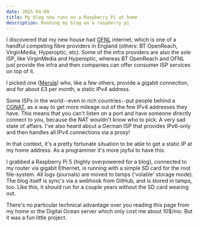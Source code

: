 ```yaml
---
date: 2025-04-09
title: My blog now runs on a Raspberry Pi at home
description: Running my blog on a raspberry pi
---
```


I discovered that my new house had [OFNL](https://www.ofnl.co.uk/)
internet, which is one of a handful competing fibre providers in England
(others: BT OpenReach, VirginMedia, Hyperoptic, etc). Some of the
infra providers are also the sole ISP, like VirginMedia and
Hyperoptic, whereas BT OpenReach and OFNL just provide the infra and
then companies can offer consumer ISP services on top of it.

I picked one ([Merula](https://www.merula.net/)) who, like a few
others, provide a gigabit connection, and for about £3 per month, a
static IPv4 address.

Some ISPs in the world--even in rich countries--put people behind a
[CGNAT](https://en.wikipedia.org/wiki/Carrier-grade_NAT), as a way to
get more mileage out of the few IPv4 addresses they have. This means
that you can't listen on a port and have someone directly connect to
you, because the NAT wouldn't know who to pick. A very sad state of
affairs. I've also heard about a German ISP that provides IPv6-only
and then handles all IPv4 connections via a proxy!

In that context, it's a pretty fortunate situation to be able to get a
static IP at my home address. As a programmer it's more joyful to have
this.

I grabbed a Raspberry Pi 5 (highly overpowered for a blog), connected
to my router via gigabit Ethernet, is running with a simple SD
card for the root file-system. All logs (journals) are moved to
tamps ('volatile' storage mode). The blog itself is sync's via a
webhook from GitHub, and is stored in tamps, too. Like this, it should
run for a couple years without the SD card wearing out.

There's no particular technical advantage over you reading this page
from my home or the Digital Ocean server which only cost me about
10$/mo. But it was a fun little project.
